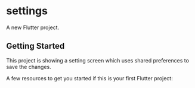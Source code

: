 # settings

A new Flutter project.

## Getting Started

This project is showing a setting screen which uses shared preferences to save the changes.

A few resources to get you started if this is your first Flutter project:
